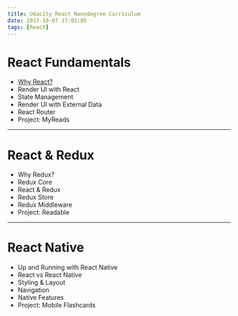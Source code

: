 ```yaml
---
title: Udacity React Nanodegree Curriculum
date: 2017-10-07 17:01:05
tags: [React]
---
```


# React Fundamentals
- [Why React?](/2017/10/07/react-why-react)
- Render UI with React
- State Management
- Render UI with External Data
- React Router
- Project: MyReads

----

# React & Redux
- Why Redux?
- Redux Core
- React & Redux
- Redux Store
- Redux Middleware
- Project: Readable

----

# React Native
- Up and Running with React Native
- React vs React Native
- Styling & Layout
- Navigation
- Native Features
- Project: Mobile Flashcards
